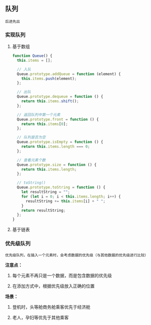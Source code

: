## 队列

`后进先出`

### 实现队列

1. 基于数组

   ```javascript
   function Queue() {
     this.items = [];

     // 入队
     Queue.prototype.addQueue = function (element) {
       this.items.push(element);
     };

     // 出队
     Queue.prototype.dequeue = function () {
       return this.items.shift();
     };

     // 返回队列中第一个元素
     Queue.prototype.front = function () {
       return this.items[0];
     };

     // 队列是否为空
     Queue.prototype.isEmpty = function () {
       return this.items.length === 0;
     };

     // 查看元素个数
     Queue.prototype.size = function () {
       return this.items.length;
     };

     // toString()
     Queue.prototype.toString = function () {
       let resultString = "";
       for (let i = 0; i < this.items.length; i++) {
         resultString += this.items[i] + " ";
       }
       return resultString;
     };
   }
   ```

2. 基于链表

### 优先级队列

`优先级队列，在插入一个元素时，会考虑数据的优先级（与其他数据的优先级进行比较）`

**注意点：**

1. 每个元素不再只是一个数据，而是包含数据的优先级

2. 在添加方式中，根据优先级放入正确的位置

**场景：**

1. 登机时，头等舱商务舱乘客优先于经济舱

2. 老人，孕妇等优先于其他乘客
